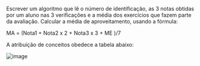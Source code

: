 Escrever um algoritmo que lê o número de identificação, as 3 notas obtidas por um aluno nas 3 verificações e a média dos exercícios que fazem parte da avaliação. Calcular a média de aproveitamento, usando a fórmula:

MA = (Nota1 + Nota2 x 2 + Nota3 x 3 + ME )/7

A atribuição de conceitos obedece a tabela abaixo:

![image](https://github.com/wizardigor/Algoritmo-Hactoberfest2023/assets/51889513/468cd2d9-f1bd-411a-919a-5c3813f329d9)
